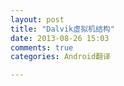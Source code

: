 ```yaml
---
layout: post
title: "Dalvik虚拟机结构"
date: 2013-08-26 15:03
comments: true
categories: Android翻译

---
```

